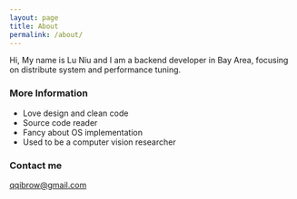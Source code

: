 ```yaml
---
layout: page
title: About
permalink: /about/
---
```


Hi, My name is Lu Niu and I am a backend developer in Bay Area, focusing on distribute system and performance tuning.

### More Information

* Love design and clean code
* Source code reader
* Fancy about OS implementation
* Used to be a computer vision researcher

### Contact me

[qqibrow@gmail.com](mailto:qqibrow@gmail.com)
